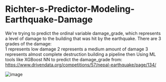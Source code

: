 # Richter-s-Predictor-Modeling-Earthquake-Damage
We're trying to predict the ordinal variable damage_grade, which represents a level of damage to the building that was hit by the earthquake. There are 3 grades of the damage:  
1 represents low damage 
2 represents a medium amount of damage 
3 represents almost complete destruction
building a pipeline then Using ML tools like XGBoost NN to predict the damage_grade 
from: https://www.drivendata.org/competitions/57/nepal-earthquake/page/134/

![image](https://user-images.githubusercontent.com/97229364/163710114-3f84d896-90e1-4932-a6b1-3a77e317ec73.png)

